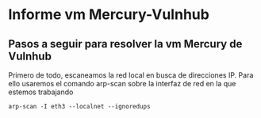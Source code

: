# Informe vm Mercury-Vulnhub
## Pasos a seguir para resolver la vm Mercury de Vulnhub 

Primero de todo, escaneamos la red local en busca de direcciones IP. Para ello usaremos el comando arp-scan sobre la interfaz de red en la que estemos trabajando
```
arp-scan -I eth3 --localnet --ignoredups
```

